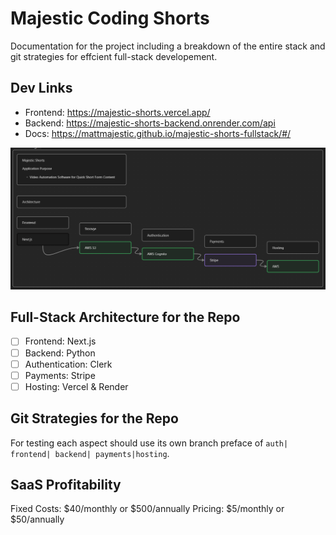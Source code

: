 # Majestic Coding Shorts

Documentation for the project including a breakdown of the entire stack and git strategies for effcient full-stack developement.  

## Dev Links
- Frontend: https://majestic-shorts.vercel.app/
- Backend: https://majestic-shorts-backend.onrender.com/api 
- Docs: https://mattmajestic.github.io/majestic-shorts-fullstack/#/

![Project Logo](./SaaS%20Full%20Stack%20Architecture.png)

## Full-Stack Architecture for the Repo

- [ ] Frontend: Next.js
- [ ] Backend: Python
- [ ] Authentication: Clerk
- [ ] Payments: Stripe
- [ ] Hosting: Vercel & Render

## Git Strategies for the Repo

For testing each aspect should use its own branch preface of `auth| frontend| backend| payments|hosting`.

## SaaS Profitability 

Fixed Costs: $40/monthly or $500/annually
Pricing: $5/monthly or $50/annually